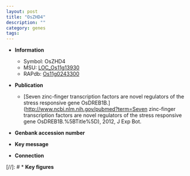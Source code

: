 ```yaml
---
layout: post
title: "OsZHD4"
description: ""
category: genes
tags: 
---
```


* **Information**  
    + Symbol: OsZHD4  
    + MSU: [LOC_Os11g13930](http://rice.uga.edu/cgi-bin/ORF_infopage.cgi?orf=LOC_Os11g13930)  
    + RAPdb: [Os11g0243300](https://rapdb.dna.affrc.go.jp/locus/?name=Os11g0243300)  

* **Publication**  
    + [Seven zinc-finger transcription factors are novel regulators of the stress responsive gene OsDREB1B.](http://www.ncbi.nlm.nih.gov/pubmed?term=Seven zinc-finger transcription factors are novel regulators of the stress responsive gene OsDREB1B.%5BTitle%5D), 2012, J Exp Bot.

* **Genbank accession number**  

* **Key message**  

* **Connection**  

[//]: # * **Key figures**  


